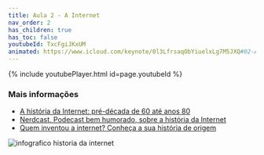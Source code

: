 ```yaml
---
title: Aula 2 - A Internet
nav_order: 2
has_children: true
has_toc: false
youtubeId: TxcFgiJKxUM
animated: https://www.icloud.com/keynote/0l3LfrsaqObYiuelxLg7M5JXQ#02-A-Internet
---
```


{% include youtubePlayer.html id=page.youtubeId %}

### Mais informações

<ul>
  <li><a href="https://www.tecmundo.com.br/infografico/9847-a-historia-da-internet-pre-decada-de-60-ate-anos-80-infografico-.htm" target="_blank">A história da Internet: pré-década de 60 até anos 80</a></li>
  <li><a href="https://jovemnerd.com.br/nerdcast/nerdcast-195-quem-fez-a-internet/" target="_blank">Nerdcast, Podecast bem humorado, sobre a história da Internet</a></li>
  <li><a href="https://www.tecmundo.com.br/mercado/129569-historia-origem-da-internet-video.htm"  target="_blank">Quem inventou a internet? Conheça a sua história de origem</a></li>
</ul>

![infografico historia da internet](https://tm.ibxk.com.br//materias/9847/infografico-tecmundo-9847.jpg?v=921)
